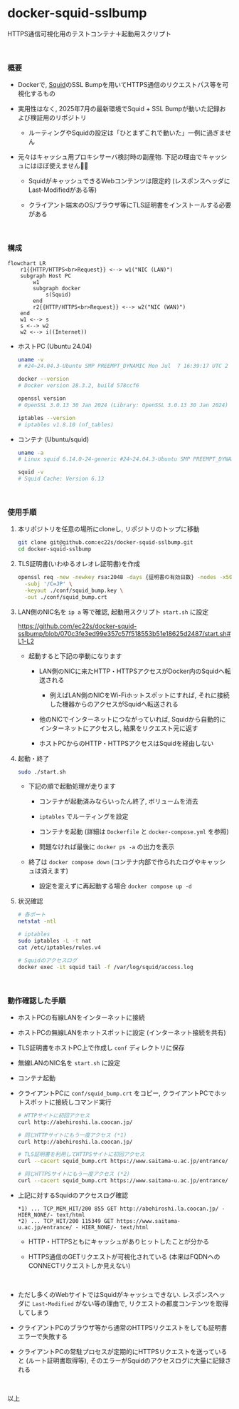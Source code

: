 # docker-squid-sslbump

HTTPS通信可視化用のテストコンテナ＋起動用スクリプト

<br>

### 概要
- Dockerで, [Squid](https://www.squid-cache.org/)のSSL Bumpを用いてHTTPS通信のリクエストパス等を可視化するもの

- 実用性はなく, 2025年7月の最新環境でSquid + SSL Bumpが動いた記録および検証用のリポジトリ

  - ルーティングやSquidの設定は「ひとまずこれで動いた」一例に過ぎません

- 元々はキャッシュ用プロキシサーバ検討時の副産物. 下記の理由でキャッシュにはほぼ使えません🙇‍♂️

  - SquidがキャッシュできるWebコンテンツは限定的 (レスポンスヘッダにLast-Modifiedがある等)

  - クライアント端末のOS/ブラウザ等にTLS証明書をインストールする必要がある

<br>

### 構成

  ```mermaid
  flowchart LR
      r1{{HTTP/HTTPS<br>Request}} <--> w1("NIC (LAN)")
      subgraph Host PC
          w1
          subgraph docker
              s(Squid)
          end
          r2{{HTTP/HTTPS<br>Request}} <--> w2("NIC (WAN)")
      end
      w1 <--> s
      s <--> w2
      w2 <--> i((Internet))
  ```

- ホストPC (Ubuntu 24.04)

  ```sh
  uname -v
  # #24~24.04.3-Ubuntu SMP PREEMPT_DYNAMIC Mon Jul  7 16:39:17 UTC 2

  docker --version
  # Docker version 28.3.2, build 578ccf6

  openssl version
  # OpenSSL 3.0.13 30 Jan 2024 (Library: OpenSSL 3.0.13 30 Jan 2024)

  iptables --version
  # iptables v1.8.10 (nf_tables)
  ```

- コンテナ (Ubuntu/squid)

   ```sh
   uname -a
   # Linux squid 6.14.0-24-generic #24~24.04.3-Ubuntu SMP PREEMPT_DYNAMIC Mon Jul  7 16:39:17 UTC 2 x86_64 x86_64 x86_64 GNU/Linux

   squid -v
   # Squid Cache: Version 6.13
   ```

<br>

### 使用手順

1. 本リポジトリを任意の場所にcloneし, リポジトリのトップに移動

   ```sh
   git clone git@github.com:ec22s/docker-squid-sslbump.git
   cd docker-squid-sslbump
   ```

2. TLS証明書(いわゆるオレオレ証明書)を作成

   ```sh
   openssl req -new -newkey rsa:2048 -days {証明書の有効日数} -nodes -x509 \
     -subj '/C=JP' \
     -keyout ./conf/squid_bump.key \
     -out ./conf/squid_bump.crt
   ```

3. LAN側のNIC名を `ip a` 等で確認, 起動用スクリプト `start.sh` に設定

   https://github.com/ec22s/docker-squid-sslbump/blob/070c3fe3ed99e357c57f518553b51e18625d2487/start.sh#L1-L2

   - 起動すると下記の挙動になります

     - LAN側のNICに来たHTTP・HTTPSアクセスがDocker内のSquidへ転送される

       - 例えばLAN側のNICをWi-Fiホットスポットにすれば, それに接続した機器からのアクセスがSquidへ転送される

     - 他のNICでインターネットにつながっていれば, Squidから自動的にインターネットにアクセスし, 結果をリクエスト元に返す

     - ホストPCからのHTTP・HTTPSアクセスはSquidを経由しない

4. 起動・終了

   ```sh
   sudo ./start.sh
   ```

   - 下記の順で起動処理が走ります

     - コンテナが起動済みならいったん終了, ボリュームを消去

     - `iptables` でルーティングを設定

     - コンテナを起動 (詳細は `Dockerfile` と `docker-compose.yml` を参照)

     - 問題なければ最後に `docker ps -a` の出力を表示

   - 終了は `docker compose down` (コンテナ内部で作られたログやキャッシュは消えます)

     - 設定を変えずに再起動する場合 `docker compose up -d`

5. 状況確認

   ```sh
   # 各ポート
   netstat -ntl

   # iptables
   sudo iptables -L -t nat
   cat /etc/iptables/rules.v4

   # Squidのアクセスログ
   docker exec -it squid tail -f /var/log/squid/access.log
   ```

<br>

### 動作確認した手順

- ホストPCの有線LANをインターネットに接続

- ホストPCの無線LANをホットスポットに設定 (インターネット接続を共有)

- TLS証明書をホストPC上で作成し `conf` ディレクトリに保存

- 無線LANのNIC名を `start.sh` に設定

- コンテナ起動

- クライアントPCに `conf/squid_bump.crt` をコピー, クライアントPCでホットスポットに接続しコマンド実行

  ```sh
  # HTTPサイトに初回アクセス
  curl http://abehiroshi.la.coocan.jp/

  # 同じHTTPサイトにもう一度アクセス (*1)
  curl http://abehiroshi.la.coocan.jp/

  # TLS証明書を利用してHTTPSサイトに初回アクセス
  curl --cacert squid_bump.crt https://www.saitama-u.ac.jp/entrance/

  # 同じHTTPSサイトにもう一度アクセス (*2)
  curl --cacert squid_bump.crt https://www.saitama-u.ac.jp/entrance/
  ```

- 上記に対するSquidのアクセスログ確認

  ```
  *1) ... TCP_MEM_HIT/200 855 GET http://abehiroshi.la.coocan.jp/ - HIER_NONE/- text/html
  *2) ... TCP_HIT/200 115349 GET https://www.saitama-u.ac.jp/entrance/ - HIER_NONE/- text/html
  ```

  - HTTP・HTTPSともにキャッシュがありヒットしたことが分かる

  - HTTPS通信のGETリクエストが可視化されている (本来はFQDNへのCONNECTリクエストしか見えない)

<br>

- ただし多くのWebサイトではSquidがキャッシュできない. レスポンスヘッダに `Last-Modified` がない等の理由で, リクエストの都度コンテンツを取得してしまう

- クライアントPCのブラウザ等から通常のHTTPSリクエストをしても証明書エラーで失敗する

- クライアントPCの常駐プロセスが定期的にHTTPSリクエストを送っていると (ルート証明書取得等), そのエラーがSquidのアクセスログに大量に記録される

<br>

以上
